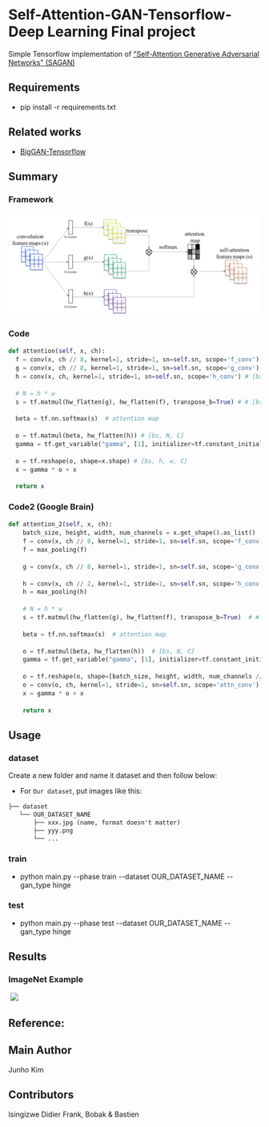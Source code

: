 # Self-Attention-GAN-Tensorflow-Deep Learning Final project
Simple Tensorflow implementation of ["Self-Attention Generative Adversarial Networks" (SAGAN)](https://arxiv.org/pdf/1805.08318.pdf)


## Requirements
* pip install -r requirements.txt

## Related works
* [BigGAN-Tensorflow](https://github.com/taki0112/BigGAN-Tensorflow)

## Summary
### Framework
![framework](./assests/framework.PNG)

### Code
```python
def attention(self, x, ch):
  f = conv(x, ch // 8, kernel=1, stride=1, sn=self.sn, scope='f_conv') # [bs, h, w, c']
  g = conv(x, ch // 8, kernel=1, stride=1, sn=self.sn, scope='g_conv') # [bs, h, w, c']
  h = conv(x, ch, kernel=1, stride=1, sn=self.sn, scope='h_conv') # [bs, h, w, c]

  # N = h * w
  s = tf.matmul(hw_flatten(g), hw_flatten(f), transpose_b=True) # # [bs, N, N]

  beta = tf.nn.softmax(s)  # attention map

  o = tf.matmul(beta, hw_flatten(h)) # [bs, N, C]
  gamma = tf.get_variable("gamma", [1], initializer=tf.constant_initializer(0.0))

  o = tf.reshape(o, shape=x.shape) # [bs, h, w, C]
  x = gamma * o + x

  return x
```

### Code2 (Google Brain)
```python
def attention_2(self, x, ch):
    batch_size, height, width, num_channels = x.get_shape().as_list()
    f = conv(x, ch // 8, kernel=1, stride=1, sn=self.sn, scope='f_conv')  # [bs, h, w, c']
    f = max_pooling(f)

    g = conv(x, ch // 8, kernel=1, stride=1, sn=self.sn, scope='g_conv')  # [bs, h, w, c']

    h = conv(x, ch // 2, kernel=1, stride=1, sn=self.sn, scope='h_conv')  # [bs, h, w, c]
    h = max_pooling(h)

    # N = h * w
    s = tf.matmul(hw_flatten(g), hw_flatten(f), transpose_b=True)  # # [bs, N, N]

    beta = tf.nn.softmax(s)  # attention map

    o = tf.matmul(beta, hw_flatten(h))  # [bs, N, C]
    gamma = tf.get_variable("gamma", [1], initializer=tf.constant_initializer(0.0))

    o = tf.reshape(o, shape=[batch_size, height, width, num_channels // 2])  # [bs, h, w, C]
    o = conv(o, ch, kernel=1, stride=1, sn=self.sn, scope='attn_conv')
    x = gamma * o + x

    return x
```
## Usage
### dataset
Create a new folder and name it dataset and then follow below:

* For `Our dataset`, put images like this:

```
├── dataset
   └── OUR_DATASET_NAME
       ├── xxx.jpg (name, format doesn't matter)
       ├── yyy.png
       └── ...
```

### train
* python main.py --phase train --dataset OUR_DATASET_NAME --gan_type hinge

### test
* python main.py --phase test --dataset OUR_DATASET_NAME --gan_type hinge

## Results
### ImageNet Example
<div align="">
   <img src="./assests/result_.png" width="420">
</div>

## Reference:
## Main Author
Junho Kim

## Contributors
Isingizwe Didier Frank, Bobak & Bastien
